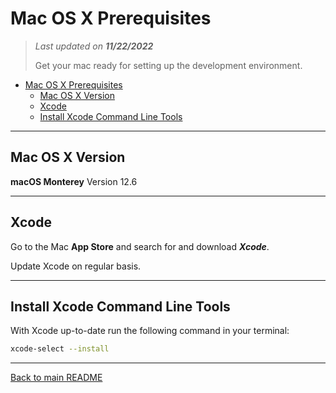# Mac OS X Prerequisites

> *Last updated on **11/22/2022***
>
> Get your mac ready for setting up the development environment.

- [Mac OS X Prerequisites](#mac-os-x-prerequisites)
  - [Mac OS X Version](#mac-os-x-version)
  - [Xcode](#xcode)
  - [Install Xcode Command Line Tools](#install-xcode-command-line-tools)

-----

## Mac OS X Version

**macOS Monterey** Version 12.6

-----

## Xcode

Go to the Mac **App Store** and search for and download ***Xcode***.

Update Xcode on regular basis.

-----

## Install Xcode Command Line Tools

With Xcode up-to-date run the following command in your terminal:

```bash
xcode-select --install
```

-----

[Back to main README](./README.md)
